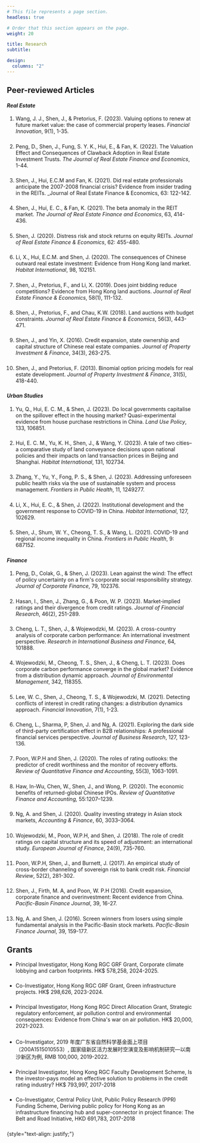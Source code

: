 ```yaml
---
# This file represents a page section.
headless: true

# Order that this section appears on the page.
weight: 20

title: Research
subtitle:

design:
  columns: "2"
---
```


## Peer-reviewed Articles

#### _Real Estate_

1. Wang, J. J., Shen, J., & Pretorius, F. (2023). Valuing options to renew at future market value: the case of commercial property leases. _Financial Innovation_, 9(1), 1-35.
<div class="text-muted exp-meta"></div>

#####

2. Peng, D., Shen, J., Fung, S. Y. K., Hui, E., & Fan, K. (2022). The Valuation Effect and Consequences of Clawback Adoption in Real Estate Investment Trusts. _The Journal of Real Estate Finance and Economics_, 1-44.
<div class="text-muted exp-meta"></div>

#####

3. Shen, J., Hui, E.C.M and Fan, K. (2021). Did real estate professionals anticipate the 2007-2008 financial crisis? Evidence from insider trading in the REITs. _Journal of Real Estate Finance & Economics, 63: 122-142.
<div class="text-muted exp-meta"></div>

#####

4. Shen, J., Hui, E. C., & Fan, K. (2021). The beta anomaly in the REIT market. _The Journal of Real Estate Finance and Economics_, 63, 414-436.
<div class="text-muted exp-meta"></div>

#####

5. Shen, J. (2020). Distress risk and stock returns on equity REITs. _Journal of Real Estate Finance & Economics_, 62: 455-480.
<div class="text-muted exp-meta"></div>

#####

6. Li, X., Hui, E.C.M. and Shen, J. (2020). The consequences of Chinese outward real estate investment: Evidence from Hong Kong land market. _Habitat International_, 98, 102151.
<div class="text-muted exp-meta"></div>

#####

7. Shen, J., Pretorius, F., and Li, X. (2019). Does joint bidding reduce competitions? Evidence from Hong Kong land auctions. _Journal of Real Estate Finance & Economics_, 58(1), 111-132.
<div class="text-muted exp-meta"></div>

#####

8. Shen, J., Pretorius, F., and Chau, K.W. (2018). Land auctions with budget constraints. _Journal of Real Estate Finance & Economics_, 56(3), 443-471.
<div class="text-muted exp-meta"></div>

#####

9. Shen, J., and Yin, X. (2016). Credit expansion, state ownership and capital structure of Chinese real estate companies. _Journal of Property Investment & Finance_, 34(3), 263-275.
<div class="text-muted exp-meta"></div>

#####

10. Shen, J., and Pretorius, F. (2013). Binomial option pricing models for real estate development. _Journal of Property Investment & Finance_, 31(5), 418-440.
<div class="text-muted exp-meta"></div>

#####

###

#### _Urban Studies_

1. Yu, Q., Hui, E. C. M., & Shen, J. (2023). Do local governments capitalise on the spillover effect in the housing market? Quasi-experimental evidence from house purchase restrictions in China. _Land Use Policy_, 133, 106851.
<div class="text-muted exp-meta"></div>

#####

2. Hui, E. C. M., Yu, K. H., Shen, J., & Wang, Y. (2023). A tale of two cities–a comparative study of land conveyance decisions upon national policies and their impacts on land transaction prices in Beijing and Shanghai. _Habitat International_, 131, 102734.
<div class="text-muted exp-meta"></div>

#####

3. Zhang, Y., Yu, Y., Fong, P. S., & Shen, J. (2023). Addressing unforeseen public health risks via the use of sustainable system and process management. _Frontiers in Public Health_, 11, 1249277.
<div class="text-muted exp-meta"></div>

#####

4. Li, X., Hui, E. C., & Shen, J. (2022). Institutional development and the government response to COVID-19 in China. _Habitat International_, 127, 102629.
<div class="text-muted exp-meta"></div>

#####

5. Shen, J., Shum, W. Y., Cheong, T. S., & Wang, L. (2021). COVID-19 and regional income inequality in China. _Frontiers in Public Health_, 9: 687152.
<div class="text-muted exp-meta"></div>

#####

###

#### _Finance_

1. Peng, D., Colak, G., & Shen, J. (2023). Lean against the wind: The effect of policy uncertainty on a firm's corporate social responsibility strategy. _Journal of Corporate Finance_, 79, 102376.
<div class="text-muted exp-meta"></div>

#####

2. Hasan, I., Shen, J., Zhang, G., & Poon, W. P. (2023). Market‐implied ratings and their divergence from credit ratings. _Journal of Financial Research_, 46(2), 251-289.
<div class="text-muted exp-meta"></div>

#####

3. Cheng, L. T., Shen, J., & Wojewodzki, M. (2023). A cross-country analysis of corporate carbon performance: An international investment perspective. _Research in International Business and Finance_, 64, 101888.
<div class="text-muted exp-meta"></div>

#####

4. Wojewodzki, M., Cheong, T. S., Shen, J., & Cheng, L. T. (2023). Does corporate carbon performance converge in the global market? Evidence from a distribution dynamic approach. _Journal of Environmental Management_, 342, 118355.
<div class="text-muted exp-meta"></div>

#####

5. Lee, W. C., Shen, J., Cheong, T. S., & Wojewodzki, M. (2021). Detecting conflicts of interest in credit rating changes: a distribution dynamics approach. _Financial Innovation_, 7(1), 1-23.
<div class="text-muted exp-meta"></div>

#####

6. Cheng, L., Sharma, P, Shen, J. and Ng, A. (2021). Exploring the dark side of third-party certification effect in B2B relationships: A professional financial services perspective. _Journal of Business Research_, 127, 123-136.
<div class="text-muted exp-meta"></div>

#####

7. Poon, W.P.H and Shen, J. (2020). The roles of rating outlooks: the predictor of credit worthiness and the monitor of recovery efforts. _Review of Quantitative Finance and Accounting_, 55(3), 1063-1091.
<div class="text-muted exp-meta"></div>

#####

8. Haw, In-Wu, Chen, W., Shen, J., and Wong, P. (2020). The economic benefits of returned-global Chinese IPOs. _Review of Quantitative Finance and Accounting,_ 55:1207–1239.
<div class="text-muted exp-meta"></div>

#####

9. Ng, A. and Shen, J. (2020). Quality investing strategy in Asian stock markets, _Accounting & Finance_, 60, 3033–3064.
<div class="text-muted exp-meta"></div>

#####

10. Wojewodzki, M., Poon, W.P.H, and Shen, J. (2018). The role of credit ratings on capital structure and its speed of adjustment: an international study. _European Journal of Finance_, 24(9), 735-760.
<div class="text-muted exp-meta"></div>

#####

11. Poon, W.P.H, Shen, J., and Burnett, J. (2017). An empirical study of cross-border channeling of sovereign risk to bank credit risk. _Financial Review_, 52(2), 281-302.
<div class="text-muted exp-meta"></div>

#####

12. Shen, J., Firth, M. A, and Poon, W. P.H (2016). Credit expansion, corporate finance and overinvestment: Recent evidence from China. _Pacific-Basin Finance Journal_, 39, 16-27.
<div class="text-muted exp-meta"></div>

#####

13. Ng, A. and Shen, J. (2016). Screen winners from losers using simple fundamental analysis in the Pacific-Basin stock markets. _Pacific-Basin Finance Journal_, 39, 159-177.
<div class="text-muted exp-meta"></div>

#####

###

## Grants

- Principal Investigator, Hong Kong RGC GRF Grant, Corporate climate lobbying and carbon footprints. HK$ 578,258, 2024-2025.
<div class="text-muted exp-meta"></div>

#####

- Co-Investigator, Hong Kong RGC GRF Grant, Green infrastructure projects. HK$ 298,626, 2023-2024.
<div class="text-muted exp-meta"></div>

#####

- Principal Investigator, Hong Kong RGC Direct Allocation Grant, Strategic regulatory enforcement, air pollution control and environmental consequences: Evidence from China's war on air pollution. HK$ 20,000, 2021-2023.
<div class="text-muted exp-meta"></div>

#####

- Co-Investigator, 2019 年度广东省自然科学基金面上项目（200A1515010553）, 国家级新区活力发展时空演变及影响机制研究—以南沙新区为例, RMB 100,000, 2019-2022.
<div class="text-muted exp-meta"></div>

#####

- Principal Investigator, Hong Kong RGC Faculty Development Scheme, Is the investor-pays model an effective solution to problems in the credit rating industry? HK$ 793,997, 2017-2018
<div class="text-muted exp-meta"></div>

#####

- Co-Investigator, Central Policy Unit, Public Policy Research (PPR) Funding Scheme, Deriving public policy for Hong Kong as an infrastructure financing hub and super-connector in project finance: The Belt and Road Initiative, HKD 691,783, 2017-2018
<div class="text-muted exp-meta"></div>

#####

{style="text-align: justify;"}
